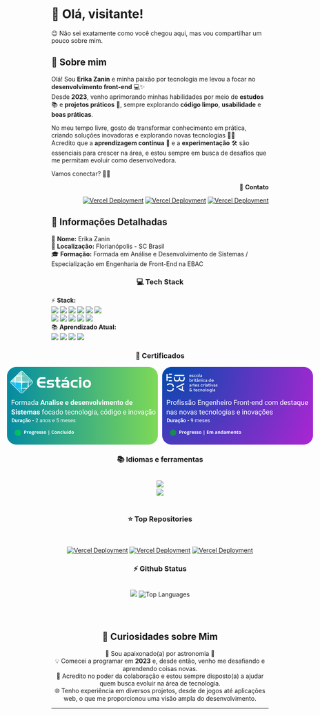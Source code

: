 # 👋 Olá, visitante!

😉 Não sei exatamente como você chegou aqui, mas vou compartilhar um pouco sobre mim. 

## 🚀 Sobre mim  

Olá! Sou **Erika Zanin** e minha paixão por tecnologia me levou a focar no **desenvolvimento front-end** 💻✨  
Desde **2023**, venho aprimorando minhas habilidades por meio de **estudos** 📚 e **projetos práticos** 🎨, sempre explorando **código limpo**, **usabilidade** e **boas práticas**.  

No meu tempo livre, gosto de transformar conhecimento em prática, criando soluções inovadoras e explorando novas tecnologias 🚀💡  
Acredito que a **aprendizagem contínua** 🔄 e a **experimentação** 🛠️ são essenciais para crescer na área, e estou sempre em busca de desafios que me permitam evoluir como desenvolvedora.  

Vamos conectar? 🤝💬

<div align="right">
  <div>
    🌟 <strong>Contato</strong>  
  </div>

<span>[![Vercel Deployment](https://img.shields.io/badge/-Gmail-%23333?style=for-the-badge&logo=gmail&logoColor=white)](mailto:erikaczbu@gmail.com)  </span>
<span>[![Vercel Deployment](https://img.shields.io/badge/-LinkedIn-%230077B5?style=for-the-badge&logo=linkedin&logoColor=white)](https://www.linkedin.com/in/erikaczanin) </span> 
<span>[![Vercel Deployment](https://img.shields.io/badge/WhatsApp-25D366?style=for-the-badge&logo=whatsapp&logoColor=white)](https://api.whatsapp.com/send?phone=55489999202985) </span>

</div>

## 📝 Informações Detalhadas
<div>
    <div>👤 <strong>Nome:</strong> Erika Zanin</div>
    <div>📍 <strong>Localização:</strong> Florianópolis - SC Brasil</div>
    <div>🎓 <strong>Formação:</strong> Formada em Análise e Desenvolvimento de Sistemas / Especialização em Engenharia de Front-End na EBAC</div>
   <h3 align="center">💻 Tech Stack</h3>
    <div>⚡ <strong>Stack:</strong>
      <br>
      <img src="https://img.shields.io/badge/React-20232A?style=for-the-badge&logo=react&logoColor=61DAFB">
      <img src="https://img.shields.io/badge/HTML5-E34F26?style=for-the-badge&logo=html5&logoColor=white">
      <img src="https://img.shields.io/badge/CSS-239120?&style=for-the-badge&logo=css3&logoColor=white">
      <img src="https://img.shields.io/badge/JavaScript-F7DF1E?style=for-the-badge&logo=javascript&logoColor=black">
      <img src="https://img.shields.io/badge/GIT-E44C30?style=for-the-badge&logo=git&logoColor=white">
      <img src="https://img.shields.io/badge/GitHub-E44C30?style=for-the-badge&logo=github&logoColor=white">
      <br>
      <img src="https://img.shields.io/badge/Bootstrap-563D7C?style=for-the-badge&logo=bootstrap&logoColor=white">
      <img src="https://img.shields.io/badge/MySQL-00000F?style=for-the-badge&logo=mysql&logoColor=white">
      <img src="https://img.shields.io/badge/Python-3776AB?style=for-the-badge&logo=python&logoColor=white">
      <img src="https://img.shields.io/badge/Node.js-43853D?style=for-the-badge&logo=node.js&logoColor=white">
      <img src="https://img.shields.io/badge/Figma-F24E1E?style=for-the-badge&logo=figma&logoColor=white">
    </div>
    <div>📚 <strong>Aprendizado Atual:</strong> <br>
      <img src="https://img.shields.io/badge/Python-3776AB?style=for-the-badge&logo=python&logoColor=white">
      <img src="https://img.shields.io/badge/Node.js-43853D?style=for-the-badge&logo=node.js&logoColor=white">
      <img src="https://img.shields.io/badge/Ruby-CC342D?style=for-the-badge&logo=ruby&logoColor=white">
      <img src="https://img.shields.io/badge/Bootstrap-563D7C?style=for-the-badge&logo=bootstrap&logoColor=white">
    </div>
</div>

<h3 align="center">🔆 Certificados</h3>
<div align="center" style="display: flex; gap: 10px; justify-content: center;">
    <img src="https://github.com/ErikaCZanin/ErikaCZanin/blob/main/certestacio.png" alt="UOM Logo" width="350" height="180">
    <img src="https://github.com/ErikaCZanin/ErikaCZanin/blob/main/ebac.png" alt="HGS Logo" idth="350" height="180">
</div>
<!-- lang-->
<h3 align="center">📚 Idiomas e ferramentas </h3>
<br/>
<div align="center">
  <img src="https://skillicons.dev/icons?i=nodejs,mongodb,bootstrap,htmx,python,javascript,mysql,vscode" /><br>
  <img src="https://skillicons.dev/icons?i=html,css,github,git,postman,figma,react" /><br>
</div>
<br/>

<div align="center">
  <h3>⭐️ Top Repositories</h3>
<br>
  
<span>[![Vercel Deployment](https://github-readme-stats.vercel.app/api/pin/?username=ErikaCZanin&repo=viagens_cards&theme=light&title_color=000000&icon_color=000000&text_color=000000&bg_color=ffffff)](https://github.com/ErikaCZanin/viagens_cards)  </span>
<span>[![Vercel Deployment](https://github-readme-stats.vercel.app/api/pin/?username=ErikaCZanin&repo=siteCafe&theme=light&title_color=000000&icon_color=000000&text_color=000000&bg_color=ffffff)](https://github.com/ErikaCZanin/siteCafe)  </span>
<span>[![Vercel Deployment](https://github-readme-stats.vercel.app/api/pin/?username=ErikaCZanin&repo=jogosImersaoAlura_042025&theme=light&title_color=000000&icon_color=000000&text_color=000000&bg_color=ffffff)](https://github.com/ErikaCZanin/jogosImersaoAlura_042025)  </span>

<!-- git stat-->
<h3 align="center">⚡ Github Status</h3>
<br>
<div align="center">
<img width="380" src="https://github-readme-stats.vercel.app/api?username=ErikaCZanin&count_private=true&show_icons=true&theme=default&rank_icon=github&border_radius=10&show=prs_merged,prs_merged_percentage&hide=stars,issues"/>
<img width="340" src="https://github-readme-stats.vercel.app/api/top-langs/?username=ErikaCZanin&theme=default&hide_border=false&include_all_commits=false&count_private=false&layout=compact" alt="Top Languages">
</div>

<br/><br/>

## 💫 Curiosidades sobre Mim

<div>
    <div>🎉 Sou apaixonado(a) por astronomia 🎉</div>
    <div>💡 Comecei a programar em <strong>2023</strong> e, desde então, venho me desafiando e aprendendo coisas novas.</div>
    <div>🤗 Acredito no poder da colaboração e estou sempre disposto(a) a ajudar quem busca evoluir na área de tecnologia.</div>
    <div>🌐 Tenho experiência em diversos projetos, desde de jogos até aplicações web, o que me proporcionou uma visão ampla do desenvolvimento.</div>
</div>

---
